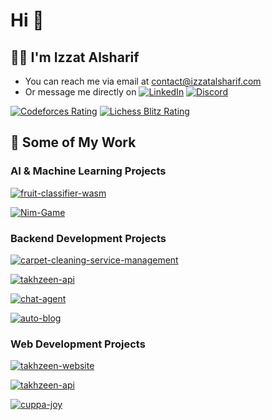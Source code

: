 # Hi 👋

## 👨‍💻 I'm Izzat Alsharif

- You can reach me via email at [contact@izzatalsharif.com](mailto://contact@izzatalsharif.com)
- Or message me directly on
  [![LinkedIn](https://img.shields.io/badge/LinkedIn-0077B5?style=for-the-badge&logo=linkedin&logoColor=white)](https://www.linkedin.com/in/izzatalsharif)
  [![Discord](https://img.shields.io/badge/Discord-7289DA?style=for-the-badge&logo=discord&logoColor=white)](https://discord.com/users/1202727244481699912)

[![Codeforces Rating](https://img.shields.io/badge/dynamic/json?url=https://codeforces.com/api/user.info?handles=izzat5233&label=Codeforces%20Rating&query=$.result[0].rating&style=flat&logo=Codeforces&logoColor=white&color=red&style=flat)](https://codeforces.com/profile/izzat5233)
[![Lichess Blitz Rating](https://img.shields.io/badge/dynamic/json?url=https://lichess.org/api/user/izzat5233&label=Lichess%20Blitz%20Rating&query=$.perfs.blitz.rating&style=flat&logo=lichess&logoColor=white&color=white)](https://lichess.org/@/izzat5233)

## 🔭 Some of My Work

### AI & Machine Learning Projects

[![fruit-classifier-wasm](https://github-readme-stats.vercel.app/api/pin/?username=izzat5233&repo=fruit-classifier-wasm&theme=tokyonight)](https://github.com/izzat5233/fruit-classifier-wasm)

[![Nim-Game](https://github-readme-stats.vercel.app/api/pin/?username=izzat5233&repo=Nim-Game&theme=tokyonight)](https://github.com/izzat5233/Nim-Game)

### Backend Development Projects

[![carpet-cleaning-service-management](https://github-readme-stats.vercel.app/api/pin/?username=izzat-najah-edu&repo=carpet-cleaning-service-management&theme=gruvbox)](https://github.com/izzat-najah-edu/carpet-cleaning-service-management)

[![takhzeen-api](https://github-readme-stats.vercel.app/api/pin/?username=izzat5233&repo=takhzeen-api&theme=dark)](https://github.com/izzat5233/takhzeen-api)

[![chat-agent](https://github-readme-stats.vercel.app/api/pin/?username=izzat5233&repo=chat-agent&theme=dark)](https://github.com/izzat5233/chat-agent)

[![auto-blog](https://github-readme-stats.vercel.app/api/pin/?username=izzat5233&repo=auto-blog&theme=dark)](https://github.com/izzat5233/auto-blog)

### Web Development Projects

[![takhzeen-website](https://github-readme-stats.vercel.app/api/pin/?username=izzat5233&repo=takhzeen-website&theme=dark)](https://github.com/izzat5233/takhzeen-website)

[![takhzeen-api](https://github-readme-stats.vercel.app/api/pin/?username=izzat5233&repo=takhzeen-api&theme=dark)](https://github.com/izzat5233/takhzeen-api)

[![cuppa-joy](https://github-readme-stats.vercel.app/api/pin/?username=izzat5233&repo=cuppa-joy&theme=dark)](https://github.com/izzat5233/cuppa-joy)
